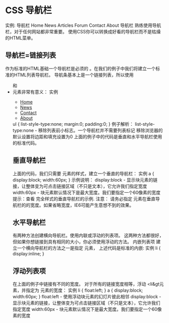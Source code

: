 # CSS 导航栏 #
实例: 导航栏
Home
News
Articles
Forum
Contact
About
导航栏
熟练使用导航栏，对于任何网站都非常重要。
使用CSS你可以转换成好看的导航栏而不是枯燥的HTML菜单。
## 导航栏=链接列表 ##
作为标准的HTML基础一个导航栏是必须的
。在我们的例子中我们将建立一个标准的HTML列表导航栏。
导航条基本上是一个链接列表，所以使用 <ul> 和 <li>元素非常有意义：
实例
<ul>
<li><a href="default.asp">Home</a></li>
<li><a href="news.asp">News</a></li>
<li><a href="contact.asp">Contact</a></li>
<li><a href="about.asp">About</a></li>
</ul>
ul
{
list-style-type:none;
margin:0;
padding:0;
}
例子解析：
list-style-type:none - 移除列表前小标志。一个导航栏并不需要列表标记
移除浏览器的默认设置将边距和填充设置为0
上面的例子中的代码是垂直和水平导航栏使用的标准代码。

## 垂直导航栏 ##
上面的代码，我们只需要 <a>元素的样式，建立一个垂直的导航栏：
实例
    a
    {
    display:block;
    width:60px;
    }
示例说明：
display:block - 显示块元素的链接，让整体变为可点击链接区域（不只是文本），它允许我们指定宽度
width:60px - 块元素默认情况下是最大宽度。我们要指定一个60像素的宽度
提示：查看 完全样式的垂直导航栏的示例.
注意： 请务必指定 <a>元素在垂直导航栏的的宽度。如果省略宽度，IE6可能产生意想不到的效果。

## 水平导航栏 ##
有两种方法创建横向导航栏。使用内联或浮动的列表项。
这两种方法都很好，但如果你想链接到具有相同的大小，你必须使用浮动的方法。
内嵌列表项
建立一个横向导航栏的方法之一是指定
元素， 上述代码是标准的内嵌:
实例
li
{
display:inline;
}
## 浮动列表项 ##
在上面的例子中链接有不同的宽度。
对于所有的链接宽度相等，浮动 <li&gt元素，并指定为 <a>元素的宽度：
实例
li
{
float:left;
}
a
{
display:block;
width:60px;
}
float:left - 使用浮动块元素的幻灯片彼此相邻
display:block - 显示块元素的链接，让整体变为可点击链接区域（不只是文本），它允许我们指定宽度
width:60px - 块元素默认情况下是最大宽度。我们要指定一个60像素的宽度
